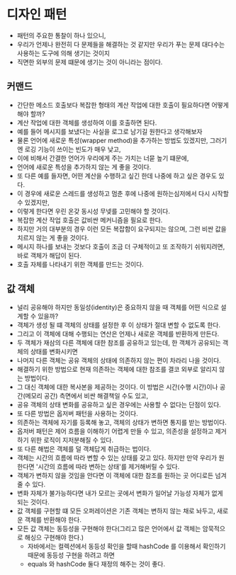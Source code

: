 # 디자인 패턴

- 패턴의 주요한 통찰이 하나 있으니,
- 우리가 언제나 완전히 다 문제들을 해결하는 것 같지만 우리가 푸는 문제 대다수는 사용하는 도구에 의해 생기는 것이지
- 직면한 외부의 문제 떄문에 생기는 것이 아니라는 점이다.

## 커맨드

- 간단한 메소드 호출보다 복잡한 형태의 계산 작업에 대한 호출이 필요하다면 어떻게 해야 할까?
- 계산 작업에 대한 객체를 생성하여 이를 호출하면 된다.
- 예를 들어 메시지를 보냈다는 사실을 로그로 남기길 원한다고 생각해보자
- 물론 언어에 새로운 특성(wrapper method)을 추가하는 방법도 있겠지만, 그러기엔 로깅 기능이 쓰이는 빈도가 매우 낮고,
- 이에 비해서 간결한 언어가 우리에게 주는 가치는 너묻 높기 떄문에,
- 언어에 새로운 특성을 추가하지 않는 게 좋을 것이다.
- 또 다른 예를 들자면, 어떤 계산을 수행하고 싶긴 한데 나중에 하고 싶은 경우도 있다.
- 이 경우에 새로운 스레드를 생성하고 멈춘 후에 나중에 원하는심저에서 다시 시작할 수 있겠지만,
- 이렇게 한다면 우린 온갖 동시성 무넺를 고민해야 할 것이다.
- 복잡한 계산 작업 호출은 값비싼 메커니즘을 필요로 한다.
- 하지만 거의 대부분의 경우 이런 모든 복잡함이 요구되지는 않으며, 그런 비싼 값을 치르지 않는 게 좋을 것이다.
- 메시지 하나를 보내는 것보다 호출이 조금 더 구체적이고 또 조작하기 쉬워지려면, 바로 객체가 해답이 된다.
- 호출 자체를 나타내기 위한 객체를 만드는 것이다.

## 값 객체

- 널리 공유해야 하지만 동일성(identity)은 중요하지 않을 때 객체를 어떤 식으로 설계할 수 있을까?
- 객체가 생성 될 떄 객체의 상태를 설정한 후 이 상태가 절대 변할 수 없도록 한다.
- 그리고 이 객체에 대해 수행되는 연산은 언제나 새로운 객체를 반환하게 만든다.
- 두 객체가 재삼의 다른 객체에 대한 참조를 공유하고 있는데, 한 객체가 공유되는 객체의 상태를 변화시키면
- 나머지 다른 객체는 공유 객체의 상태에 의존하지 않는 편이 차라리 나을 것이다.
- 해결하기 위한 방법으로 현재 의존하는 객체에 대한 참조를 결코 외부로 알리지 않는 방법이다.
- 그 대신 객체에 대한 복사본을 제공하는 것이다. 이 방법은 시간(수행 시간)이나 공간(메모리 공간) 측면에서 비싼 해결책일 수도 있고,
- 공유 객체의 상태 변화를 공유하고 싶은 경우에는 사용할 수 없다는 단점이 있다.
- 또 다른 방법은 옵저버 패턴을 사용하는 것이다.
- 의존하는 객체에 자기를 등록해 놓고, 객체의 상태가 변하면 통지를 받는 방법이다.
- 옵저버 패턴은 제어 흐름을 이해하기 어렵게 만들 수 있고, 의존성을 설정하고 제거하기 위한 로직이 지저분해질 수 있다.
- 또 다른 해법은 객체를 덜 객체답게 취급하는 법이다.
- 객체는 시간의 흐름에 따라 변할 수 있는 상태를 갖고 있다. 하지만 만약 우리가 원한다면 '시간의 흐름에 따라 변하는 상태'를 제거해버릴 수 있다.
- 객체가 변하지 않을 것임을 안다면 이 객체에 대한 참조를 원하는 곳 어디로든 넘겨줄 수 있다.
- 변화 자체가 불가능하다면 내가 모르는 곳에서 변화가 일어날 가능성 자체가 없게 되는 것이다.
- 값 객체를 구현할 떄 모든 오퍼레이션은 기존 객체는 변하지 않는 채로 놔두고, 새로운 객체를 반환해야 한다.
- 모든 값 객체는 동등성을 구현해야 한다(그리고 많은 언어에서 값 객체는 암묵적으로 해싱으 구현해야 한다.)
  - 자바에서는 컬렉션에서 동등성 확인을 할때 hashCode 를 이용해서 확인하기 때문에 동등성 구현을 하려고 하면
  - equals 와 hashCode 둘다 재정의 해주는 것이 좋다.